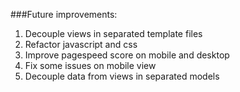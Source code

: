 ###Future improvements:

1. Decouple views in separated template files
2. Refactor javascript and css
3. Improve pagespeed score on mobile and desktop
4. Fix some issues on mobile view
5. Decouple data from views in separated models

